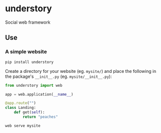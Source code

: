 # understory

Social web framework

## Use

### A simple website

    pip install understory

Create a directory for your website (eg. `mysite/`) and place the following in
the package's `__init__.py` (eg. `mysite/__init__.py`):

```python
from understory import web

app = web.application(__name__)

@app.route("")
class Landing:
    def get(self):
        return "peaches"
```

    web serve mysite

